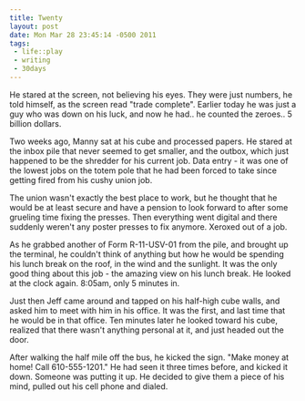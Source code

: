 ```yaml
--- 
title: Twenty
layout: post
date: Mon Mar 28 23:45:14 -0500 2011
tags:
 - life::play
 - writing
 - 30days
---
```

He stared at the screen, not believing his eyes.  They were just
numbers, he told himself, as the screen read "trade complete".
Earlier today he was just a guy who was down on his luck, and now he
had.. he counted the zeroes..  5 billion dollars.

Two weeks ago, Manny sat at his cube and processed papers.  He stared
at the inbox pile that never seemed to get smaller, and the
outbox, which just happened to be the shredder for his current job.
Data entry - it was one of the lowest jobs on the totem pole that he
had been forced to take since getting fired from his cushy union job.

The union wasn't exactly the best place to work, but he thought that
he would be at least secure and have a pension to look forward to
after some grueling time fixing the presses.  Then everything went
digital and there suddenly weren't any poster presses to fix anymore.
Xeroxed out of a job.

As he grabbed another of Form R-11-USV-01 from the pile, and brought
up the terminal, he couldn't think of anything but how he would be
spending his lunch break on the roof, in the wind and the sunlight.
It was the only good thing about this job - the amazing view on his
lunch break.  He looked at the clock again.  8:05am, only 5 minutes
in.

Just then Jeff came around and tapped on his half-high cube walls, and
asked him to meet with him in his office.  It was the first, and last
time that he would be in that office.  Ten minutes later he looked
toward his cube, realized that there wasn't anything personal at it,
and just headed out the door.

After walking the half mile off the bus, he kicked the sign. "Make
money at home! Call 610-555-1201."  He had seen it three times before,
and kicked it down.  Someone was putting it up.  He decided to give
them a piece of his mind, pulled out his cell phone and dialed.

